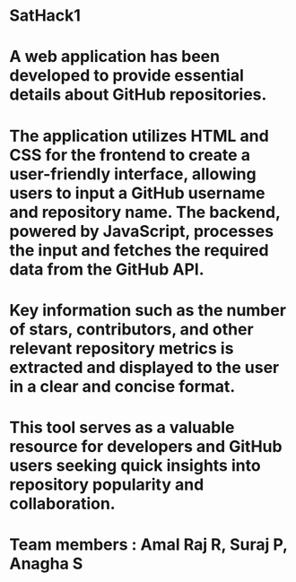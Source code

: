 # SatHack1
# A web application has been developed to provide essential details about GitHub repositories.

# The application utilizes HTML and CSS for the frontend to create a user-friendly interface, allowing users to input a GitHub username and repository name. The backend, powered by JavaScript, processes the input and fetches the required data from the GitHub API.

# Key information such as the number of stars, contributors, and other relevant repository metrics is extracted and displayed to the user in a clear and concise format.

# This tool serves as a valuable resource for developers and GitHub users seeking quick insights into repository popularity and collaboration. 

# Team members : Amal Raj R, Suraj P, Anagha S


